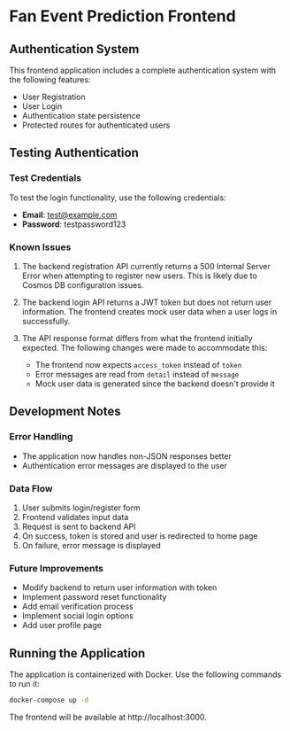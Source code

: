 # Fan Event Prediction Frontend

## Authentication System

This frontend application includes a complete authentication system with the following features:

-   User Registration
-   User Login
-   Authentication state persistence
-   Protected routes for authenticated users

## Testing Authentication

### Test Credentials

To test the login functionality, use the following credentials:

-   **Email**: test@example.com
-   **Password**: testpassword123

### Known Issues

1. The backend registration API currently returns a 500 Internal Server Error when attempting to register new users. This is likely due to Cosmos DB configuration issues.

2. The backend login API returns a JWT token but does not return user information. The frontend creates mock user data when a user logs in successfully.

3. The API response format differs from what the frontend initially expected. The following changes were made to accommodate this:
    - The frontend now expects `access_token` instead of `token`
    - Error messages are read from `detail` instead of `message`
    - Mock user data is generated since the backend doesn't provide it

## Development Notes

### Error Handling

-   The application now handles non-JSON responses better
-   Authentication error messages are displayed to the user

### Data Flow

1. User submits login/register form
2. Frontend validates input data
3. Request is sent to backend API
4. On success, token is stored and user is redirected to home page
5. On failure, error message is displayed

### Future Improvements

-   Modify backend to return user information with token
-   Implement password reset functionality
-   Add email verification process
-   Implement social login options
-   Add user profile page

## Running the Application

The application is containerized with Docker. Use the following commands to run it:

```bash
docker-compose up -d
```

The frontend will be available at http://localhost:3000.
